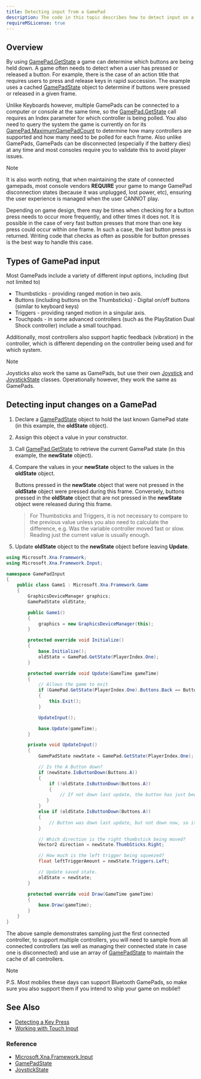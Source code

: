 ```yaml
---
title: Detecting input from a GamePad
description: The code in this topic describes how to detect input on a GamePad.
requireMSLicense: true
---
```


## Overview

By using [GamePad.GetState](xref:Microsoft.Xna.Framework.Input.GamePad#Microsoft_Xna_Framework_Input_GamePad_GetState_System_Int32_) a game can determine which buttons are being held down. A game often needs to detect when a user has pressed or released a button. For example, there is the case of an action title that requires users to press and release keys in rapid succession. The example uses a cached [GamePadState](xref:Microsoft.Xna.Framework.Input.GamePadState) object to determine if buttons were pressed or released in a given frame.

Unlike Keyboards however, multiple GamePads can be connected to a computer or console at the same time, so the [GamePad.GetState](xref:Microsoft.Xna.Framework.Input.GamePad#Microsoft_Xna_Framework_Input_GamePad_GetState_System_Int32_) call requires an Index parameter for which controller is being polled.  You also need to query the system the game is currently on for its [GamePad.MaximumGamePadCount](xref:Microsoft.Xna.Framework.Input.GamePad#Microsoft_Xna_Framework_Input_GamePad_MaximumGamePadCount) to determine how many controllers are supported and how many need to be polled for each frame.  Also unlike GamePads, GamePads can be disconnected (especially if the battery dies) at any time and most consoles require you to validate this to avoid player issues.

> [!NOTE]
> It is also worth noting, that when maintaining the state of connected gamepads, most console vendors **REQUIRE** your game to mange GamePad disconnection states (because it was unplugged, lost power, etc), ensuring the user experience is managed when the user CANNOT play.

Depending on game design, there may be times when checking for a button press needs to occur more frequently, and other times it does not. It is possible in the case of very fast button presses that more than one key press could occur within one frame. In such a case, the last button press is returned. Writing code that checks as often as possible for button presses is the best way to handle this case.

## Types of GamePad input

Most GamePads include a variety of different input options, including (but not limited to)

- Thumbsticks - providing ranged motion in two axis.
- Buttons (including buttons on the Thumbsticks) - Digital on/off buttons (similar to keyboard keys)
- Triggers - providing ranged motion in a singular axis.
- Touchpads - in some advanced controllers (such as the PlayStation Dual Shock controller) include a small touchpad.

Additionally, most controllers also support haptic feedback (vibration) in the controller, which is different depending on the controller being used and for which system.

> [!NOTE]
> Joysticks also work the same as GamePads, but use their own [Joystick](xref:Microsoft.Xna.Framework.Input.Joystick) and [JoystickState](xref:Microsoft.Xna.Framework.Input.JoystickState) classes. Operationally however, they work the same as GamePads.

## Detecting input changes on a GamePad

1. Declare a [GamePadState](xref:Microsoft.Xna.Framework.Input.GamePadState) object to hold the last known GamePad state (in this example, the **oldState** object).

2. Assign this object a value in your constructor.

3. Call [GamePad.GetState](xref:Microsoft.Xna.Framework.Input.GamePad#Microsoft_Xna_Framework_Input_GamePad_GetState_System_Int32_) to retrieve the current GamePad state (in this example, the **newState** object).

4. Compare the values in your **newState** object to the values in the **oldState** object.

    Buttons pressed in the **newState** object that were not pressed in the **oldState** object were pressed during this frame. Conversely, buttons pressed in the **oldState** object that are not pressed in the **newState** object were released during this frame.

    > For Thumbsticks and Triggers, it is not necessary to compare to the previous value unless you also need to calculate the difference, e.g. Was the variable controller moved fast or slow.  Reading just the current value is usually enough.

5. Update **oldState** object to the **newState** object before leaving **Update**.

```csharp
using Microsoft.Xna.Framework;
using Microsoft.Xna.Framework.Input;

namespace GamePadInput
{
    public class Game1 : Microsoft.Xna.Framework.Game
    {
        GraphicsDeviceManager graphics;
        GamePadState oldState;

        public Game1()
        {
            graphics = new GraphicsDeviceManager(this);
        }

        protected override void Initialize()
        {
            base.Initialize();
            oldState = GamePad.GetState(PlayerIndex.One);
        }

        protected override void Update(GameTime gameTime)
        {
            // Allows the game to exit
            if (GamePad.GetState(PlayerIndex.One).Buttons.Back == ButtonState.Pressed)
            {
                this.Exit();
            }

            UpdateInput();

            base.Update(gameTime);
        }

        private void UpdateInput()
        {
            GamePadState newState = GamePad.GetState(PlayerIndex.One);

            // Is the A Button down?
            if (newState.IsButtonDown(Buttons.A))
            {
                if (!oldState.IsButtonDown(Buttons.A))
                {
                    // If not down last update, the button has just been pressed.
               }
            }
            else if (oldState.IsButtonDown(Buttons.A))
            {
                // Button was down last update, but not down now, so it has just been released.
            }

            // Which direction is the right thumbstick being moved?
            Vector2 direction = newState.ThumbSticks.Right;

            // How much is the left trigger being squeezed?
            float leftTriggerAmount = newState.Triggers.Left;

            // Update saved state.
            oldState = newState;
        }

        protected override void Draw(GameTime gameTime)
        {
            base.Draw(gameTime);
        }
    }
}
```

The above sample demonstrates sampling just the first connected controller, to support multiple controllers, you will need to sample from all connected controllers (as well as managing their connected state in case one is disconnected) and use an array of [GamePadState](xref:Microsoft.Xna.Framework.Input.GamePadState) to maintain the cache of all controllers.

> [!NOTE]
> P.S. Most mobiles these days can support Bluetooth GamePads, so make sure you also support them if you intend to ship your game on mobile!!

## See Also

- [Detecting a Key Press](HowTo_DetectKeyPress.md)
- [Working with Touch Input](HowTo_UseMultiTouchInput.md)

### Reference

- [Microsoft.Xna.Framework.Input](xref:Microsoft.Xna.Framework.Input)
- [GamePadState](xref:Microsoft.Xna.Framework.Input.GamePadState)
- [JoystickState](xref:Microsoft.Xna.Framework.Input.JoystickState)
